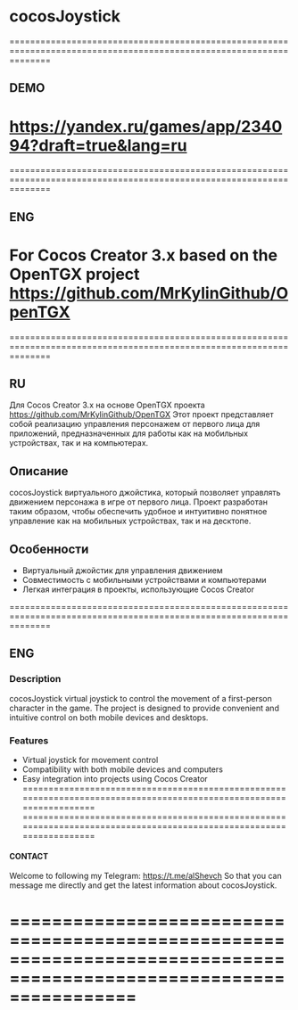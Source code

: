 # cocosJoystick  

====================================================================================================================
## DEMO 
https://yandex.ru/games/app/234094?draft=true&lang=ru
====================================================================================================================

====================================================================================================================
## ENG
For Cocos Creator 3.x based on the OpenTGX project https://github.com/MrKylinGithub/OpenTGX
====================================================================================================================

====================================================================================================================
## RU
Для  Cocos Creator 3.x на основе OpenTGX проекта https://github.com/MrKylinGithub/OpenTGX
Этот проект представляет собой реализацию управления персонажем от первого лица для приложений, предназначенных для работы как на мобильных устройствах, так и на компьютерах.

## Описание

cocosJoystick виртуального джойстика, который позволяет управлять движением персонажа в игре от первого лица. Проект разработан таким образом, чтобы обеспечить удобное и интуитивно понятное управление как на мобильных устройствах, так и на десктопе.

## Особенности

- Виртуальный джойстик для управления движением
- Совместимость с мобильными устройствами и компьютерами
- Легкая интеграция в проекты, использующие Cocos Creator

====================================================================================================================
## ENG
### Description

cocosJoystick virtual joystick to control the movement of a first-person character in the game. The project is designed to provide convenient and intuitive control on both mobile devices and desktops.

### Features

- Virtual joystick for movement control
- Compatibility with both mobile devices and computers
- Easy integration into projects using Cocos Creator
====================================================================================================================
====================================================================================================================
#### CONTACT
Welcome to following my Telegram:
https://t.me/alShevch 
So that you can message me directly and get the latest information about cocosJoystick.

====================================================================================================================
====================================================================================================================
